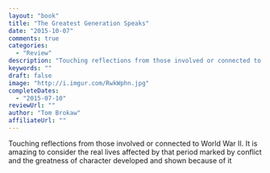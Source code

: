 ```yaml
---
layout: "book"
title: "The Greatest Generation Speaks"
date: "2015-10-07"
comments: true
categories:
  - "Review"
description: "Touching reflections from those involved or connected to World War II.  It is amazing to consider the real lives affected by that period marked by con"
keywords: ""
draft: false
image: "http://i.imgur.com/RwkWphn.jpg"
completeDates:
  - "2015-07-10"
reviewUrl: ""
author: "Tom Brokaw"
affiliateUrl: ""
---
```


Touching reflections from those involved or connected to World War II.  It is amazing to consider the real lives affected by that period marked by conflict and the greatness of character developed and shown because of it
